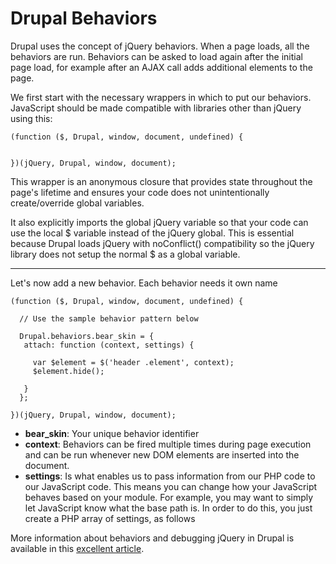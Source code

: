 # Drupal Behaviors

Drupal uses the concept of jQuery behaviors. When a page loads, all the behaviors are run. Behaviors can be asked to load again after the initial page load, for example after an AJAX call adds additional elements to the page. 

We first start with the necessary wrappers in which to put our behaviors. JavaScript should be made compatible with libraries other than jQuery using this:

```
(function ($, Drupal, window, document, undefined) {

 
})(jQuery, Drupal, window, document);
```

This wrapper is an anonymous closure that provides state throughout the page's lifetime and ensures your code does not unintentionally create/override global variables.

It also explicitly imports the global jQuery variable so that your code can use the local $ variable instead of the jQuery global. This is essential because Drupal loads jQuery with noConflict() compatibility so the jQuery library does not setup the normal $ as a global variable.

---

Let's now add a new behavior. Each behavior needs it own name
```
(function ($, Drupal, window, document, undefined) {

  // Use the sample behavior pattern below
  
  Drupal.behaviors.bear_skin = {
   attach: function (context, settings) {
     
     var $element = $('header .element', context);
     $element.hide();
  
   }
  };
 
})(jQuery, Drupal, window, document);
```

* **bear_skin**: Your unique behavior identifier
* **context**: Behaviors can be fired multiple times during page execution and can be run whenever new DOM elements are inserted into the document.
* **settings**: Is what enables us to pass information from our PHP code to our JavaScript code. This means you can change how your JavaScript behaves based on your module. For example, you may want to simply let JavaScript know what the base path is. In order to do this, you just create a PHP array of settings, as follows

More information about behaviors and debugging jQuery in Drupal is available in this [excellent article](https://www.lullabot.com/articles/understanding-javascript-behaviors-in-drupal).